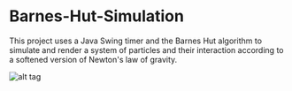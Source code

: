 # Barnes-Hut-Simulation

This project uses a Java Swing timer and the Barnes Hut algorithm to simulate and render a system of particles and their interaction according to a softened version of Newton's law of gravity.

![alt tag](http://i.imgur.com/zQMOijV.png?1)


